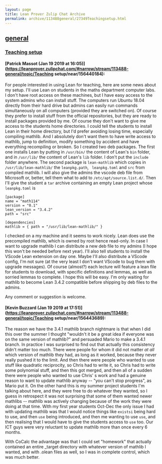 ```yaml
---
layout: page
title: Lean Prover Zulip Chat Archive 
permalink: archive/113488general/27349Teachingsetup.html
---
```


## [general](index.html)
### [Teaching setup](27349Teachingsetup.html)

#### [Patrick Massot (Jan 19 2019 at 16:05)](https://leanprover.zulipchat.com/#narrow/stream/113488-general/topic/Teaching setup/near/156440184):
For people interested in using Lean for teaching, here are some news about my setup.  I'll use Lean on students in the maths department computer labs. I don't have root access on these machines, but I have easy access to the system admins who can install stuff. The computers run Ubuntu 18.04 directly from their hard drive but admins can easily run commands simultaneously on all computers (provided they are switched on). Of course they prefer to install stuff from the official repositories, but they are ready to install packages provided by me. Of course they don't want to give me access to the students home directories. I could tell the students to install Lean in their home directory, but I'd prefer avoiding losing time, especially compiling mathlib. And I absolutely don't want them to have write access to mathlib, jump to definition, modify something by accident and have everything recompiling or broken. So I created two deb packages. The first one installs Lean by putting in `/usr/bin/` the content of Lean's `bin` folder, and in `/usr/lib/` the content of Lean's `lib` folder. I don't put the `include` folder anywhere. The second package is `lean-mathlib` which copies in `/usr/lib/lean-mathlib/` the `leanpkg.path`, ` leanpkg.toml` and  `src` from compiled mathlib. I will also give the admins the vscode deb file from Microsoft or, better, tell them what to add to `/etc/apt/source.list.d/`. Then I'll give the student a `tar` archive containing an empty Lean project whose `leanpkg.toml` is 
```
[package]
name = "math114"
version = "0.1"
lean_version = "3.4.2"
path = "src"

[dependencies]
mathlib = { path = "/usr/lib/lean-mathlib/" }
```
I checked on a my machine and it seems to work nicely. Lean does use the precompiled mathlib, which is owned by root hence read-only. In case I want to upgrade mathlib I can distribute a new deb file to my admins (I hope this won't be needed before next year).  I'll also tell students to install the VScode Lean extension on day one. Maybe I'll also distribute a VScode config, I'm not sure (at the very least I don't want VScode to bug them with upgrade messages). Of course (almost?) each lecture will feature a lean file for students to download, with specific definitions and lemmas, as well as sorried lemmas to complete. I hope this will be easy. I'm only waiting for mathlib to become Lean 3.4.2 compatible before shipping by deb files to the admins. 

Any comment or suggestion is welcome.

#### [Kevin Buzzard (Jan 19 2019 at 17:51)](https://leanprover.zulipchat.com/#narrow/stream/113488-general/topic/Teaching setup/near/156443689):
The reason we have the 3.4.1 mathlib branch nightmare is that when I did this over the summer I thought "wouldn't it be a great idea if everyone was on the same version of mathlib?" and persuaded Mario to make a 3.4.1 branch. In practice I was surprised to find out that actually this consistency didn't matter too much. There were people for whom it did not matter *at all* which version of mathlib they had, as long as it worked, because they never really pushed it to the limit. And then there were people who wanted to use stuff like quadratic reciprocity, so Chris had to write it, so Chris had to write some polynomial stuff, and then this got merged, and then all of a sudden there were people who wanted to use Chris' s work and had a genuine reason to want to update mathlib anyway -- "you can't stop progress", as Mario put it. On the other hand this is my summer project students I'm talking about here, and they were free to do whatever they wanted, so I guess in retrospect it was not surprising that some of them wanted newer mathlibs -- mathlib was actively changing because of the work they were doing at that time. With my first year students Oct-Dec the only issue I had with updating mathlib was that I would notice things like `existsi` being hard to use, and then `use` being introduced, and then me wanting to use `use`, and then realising that I would have to give the students access to `use` too. Our ICT guys were very reluctant to update mathlib more than once every 6 months.

With CoCalc the advantage was that I could set "homework" that actually contained an entire _target directory with whatever version of mathlib I wanted, and with .olean files as well, so I was in complete control, which was much better.

